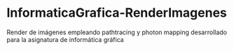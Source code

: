 # InformaticaGrafica-RenderImagenes
Render de imágenes empleando pathtracing y photon mapping desarrollado para la asignatura de informática gráfica
